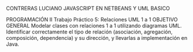 CONTRERAS LUCIANO
JAVASCRIPT EN NETBEANS Y UML BASICO

PROGRAMACIÓN II
Trabajo Práctico 5: Relaciones UML 1 a 1
OBJETIVO GENERAL
Modelar clases con relaciones 1 a 1 utilizando diagramas UML. Identificar
correctamente el tipo de relación (asociación, agregación, composición, dependencia)
y su dirección, y llevarlas a implementación en Java.
